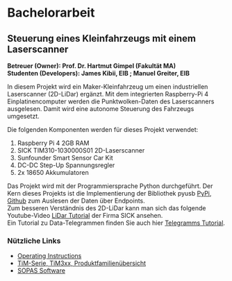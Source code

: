 # **Bachelorarbeit**

## **Steuerung eines Kleinfahrzeugs mit einem Laserscanner**
**Betreuer (Owner): Prof. Dr. Hartmut Gimpel (Fakultät MA) <br/>**
**Studenten (Developers): James Kibii, EIB ; Manuel Greiter, EIB <br/>**

In diesem Projekt wird ein Maker-Kleinfahrzeug um einen industriellen Laserscanner
(2D-LiDar) ergänzt. 
Mit dem integrierten Raspberry-Pi 4 Einplatinencomputer werden die Punktwolken-Daten
des Laserscanners ausgelesen. Damit wird eine autonome Steuerung des Fahrzeugs umgesetzt. <br/>

Die folgenden Komponenten werden für dieses Projekt verwendet: <br/>
1. Raspberry Pi 4 2GB RAM
2. SICK TIM310-1030000S01 2D-Laserscanner
3. Sunfounder Smart Sensor Car Kit
4. DC-DC Step-Up Spannungsregler
5. 2x 18650 Akkumulatoren

Das Projekt wird mit der Programmiersprache Python durchgeführt. Der Kern dieses Projekts ist die Implementierung der
Bibliothek pyusb [PyPi](https://pypi.org/project/pyusb/), [Github](https://github.com/pyusb/pyusb) zum
Auslesen der Daten über Endpoints.<br/>
Zum besseren Verständnis des 2D-LiDar kann man sich das folgende Youtube-Video [LiDar Tutorial](https://www.youtube.com/watch?v=wKrJ0fx648A&ab_channel=SICKSensorIntelligence.)
der Firma SICK ansehen. <br/>
Ein Tutorial zu Data-Telegrammen finden Sie auch hier 
[Telegramms Tutorial](https://www.youtube.com/watch?v=cTy66J6B8WY&ab_channel=SICKSensorIntelligence.). <br/>

### **Nützliche Links**
* [Operating Instructions](https://www.sick.com/media/pdf/4/04/604/IM0044604.PDF)
* [TiM-Serie, TiM3xx, Produktfamilienübersicht](https://cdn.sick.com/media/familyoverview/1/51/751/familyOverview_TiM3xx_g205751_de.pdf)
* [SOPAS Software](https://www.sick.com/de/de/sopas-engineering-tool-2020/p/p367244)
